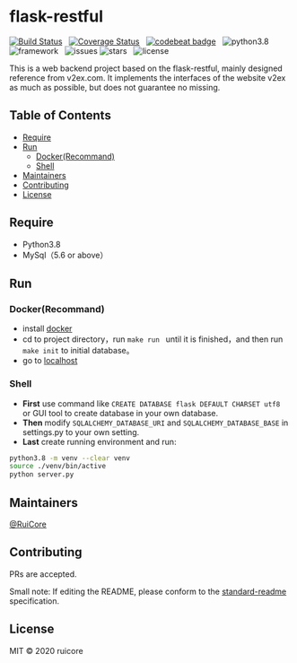 # flask-restful

[![Build Status](https://travis-ci.com/RuiCoreSci/flask-restful.svg?branch=master)](https://travis-ci.com/RuiCoreSci/flask-restful) &nbsp; [![Coverage Status](https://coveralls.io/repos/github/RuiCoreSci/flask-restful/badge.svg?branch=master)](https://coveralls.io/github/RuiCoreSci/flask-restful?branch=master) &nbsp; [![codebeat badge](https://codebeat.co/badges/2c118356-0bab-4888-87a1-43acc91e9c72)](https://codebeat.co/projects/github-com-ruicoresci-flask-restful-master) &nbsp; ![python3.8](https://img.shields.io/badge/language-python3.8-blue.svg) &nbsp; ![framework](https://img.shields.io/badge/framework-flask--restful-blue) &nbsp; ![issues](https://img.shields.io/github/issues/RuiCoreSci/flask-restful) ![stars](https://img.shields.io/github/stars/RuiCoreSci/flask-restful) &nbsp; ![license](https://img.shields.io/github/license/RuiCoreSci/flask-restful)

This is a web backend project based on the flask-restful, mainly designed reference from v2ex.com. 
It implements the interfaces of the website v2ex as much as possible, but does not guarantee no missing.

## Table of Contents
- [Require](#require)
- [Run](#run)
    - [Docker(Recommand)](#dockerrecommand)
    - [Shell](#shell)
- [Maintainers](#maintainers)
- [Contributing](#contributing)
- [License](#license)

## Require

* Python3.8
* MySql（5.6 or above）

## Run

### Docker(Recommand)
* install [docker](https://docs.docker.com/get-docker/) 
* cd to project directory，run  ```make run ``` until it is finished，and then run ```make init``` to initial database。
* go to [localhost](http://0.0.0.0:24579/health) 

### Shell
* **First** use command like ```CREATE DATABASE flask DEFAULT CHARSET utf8 ``` or GUI tool to create database in your own database.
* **Then** modify ```SQLALCHEMY_DATABASE_URI``` and ```SQLALCHEMY_DATABASE_BASE``` in settings.py to your own setting.
* **Last** create running environment and run:
```sh
python3.8 -m venv --clear venv
source ./venv/bin/active
python server.py
```

## Maintainers

[@RuiCore](https://github.com/ruicore)

## Contributing

PRs are accepted.

Small note: If editing the README, please conform to the [standard-readme](https://github.com/RichardLitt/standard-readme) specification.

## License

MIT © 2020 ruicore
